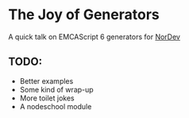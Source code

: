 The Joy of Generators
=================

A quick talk on EMCAScript 6 generators for [NorDev](http://www.meetup.com/Norfolk-Developers-NorDev/events/184945902/)

TODO:
---------

* Better examples
* Some kind of wrap-up
* More toilet jokes
* A nodeschool module
